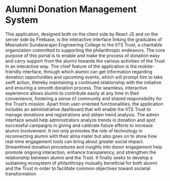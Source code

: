 # Alumni Donation Management System

This application, designed both on the client side by React JS
and on the server side by Firebase, is the interactive interface linking the
graduates of Meenakshi Sundararajan Engineering College to the IITS Trust,
a charitable organization committed to supporting the philanthropic endeavors.
The core purpose of this portal is to enable and make the process of donation
easy and carry support from the alumni towards the various activities of
the Trust in an interactive way. The chief feature of the application is the
mobile-friendly interface, through which alumni can get information regarding
donation opportunities and upcoming events, which will prompt him to take
swift action, thereby maintaining a continued relationship with the initiative
and ensuring a smooth donation process. The seamless, interactive experience
allows alumni to contribute easily at any time in their convenience, fostering a
sense of community and shared responsibility for the Trust’s mission. Apart
from user-oriented functionalities, the application includes an administrative
dashboard that will enable the IITS Trust to manage donations and registrations
and obtain trend analysis. The admin interface would help administrators
analyze trends in donation and spot successful campaigns in giving and calibrate
future efforts to increase alumni involvement. It not only promotes the
role of technology in reconnecting alumni with their alma mater but also
goes on to show how real-time engagement tools can bring about greater
social impact. Streamlined donation procedures and insights into donor
engagement help promote ongoing interaction, enhance transparency, and
strengthen the relationship between alumni and the Trust. It finally seeks to
develop a sustaining ecosystem of philanthropy mutually beneficial for both
alumni and the Trust in order to facilitate common objectives toward societal
transformation
